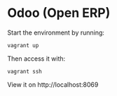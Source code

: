 # Odoo (Open ERP)

Start the environment by running:

	vagrant up

Then access it with:

	vagrant ssh

View it on http://localhost:8069

